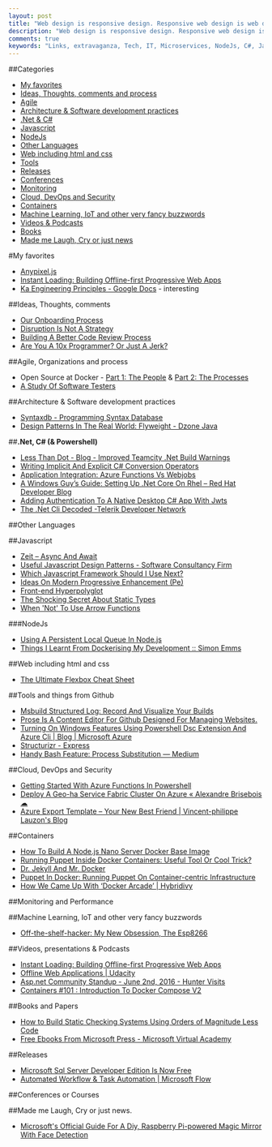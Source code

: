 ```yaml
---
layout: post
title: "Web design is responsive design. Responsive web design is web design, done right."
description: "Web design is responsive design. Responsive web design is web design, done right."
comments: true
keywords: "Links, extravaganza, Tech, IT, Microservices, NodeJs, C#, Javascript, Solution architecture"
---
```

##Categories
* [My favorites](#favorites)
* [Ideas, Thoughts, comments and process](#ideas)
* [Agile](#agile)
* [Architecture & Software development practices](#development)
* [.Net & C#](#net)
* [Javascript](#javascript)
* [NodeJs](#nodejs)
* [Other Languages](#polygloting)
* [Web including html and css](#web)
* [Tools](#tools)
* [Releases](#releases)
* [Conferences](#conferences)
* [Monitoring](#monitoring)
* [Cloud, DevOps and Security](#devops)
* [Containers](#containers)
* [Machine Learning, IoT and other very fancy buzzwords](#iot)
* [Videos & Podcasts](#videos)
* [Books](#books)
* [Made me Laugh, Cry or just news](#news)

#My favorites<a name="favorites"></a>
* [Anypixel.js](http://googlecreativelab.github.io/anypixel/)
* [Instant Loading: Building Offline-first Progressive Web Apps](https://www.youtube.com/watch?v=cmGr0RszHc8&list=PLOU2XLYxmsILe6_eGvDN3GyiodoV3qNSC&index=94)
* [Ka Engineering Principles - Google Docs](https://docs.google.com/document/d/1PW4NYn9pYNam2EuGEsTN9pTgwTfFnT_R9OZLJJICWQU/edit) - interesting

##Ideas, Thoughts, comments <a name="ideas"></a>
* [Our Onboarding Process](https://wyeworks.com/blog/2016/6/2/our-onboarding-process/)
* [Disruption Is Not A Strategy](http://reactionwheel.net/2016/05/disruption-is-not-a-strategy.html)
* [Building A Better Code Review Process](https://www.oreilly.com/ideas/building-a-better-code-review-process)
* [Are You A 10x Programmer? Or Just A Jerk?](http://thenewstack.io/10x-programmer-just-jerk/)

##Agile, Organizations and process<a name="agile"></a>
* Open Source at Docker - [Part 1: The People](https://blog.docker.com/2016/05/open-source-docker-part-1-people/) & [Part 2: The Processes](https://blog.docker.com/2016/06/open-source-docker-part-2-processes/)
* [A Study Of Software Testers](http://blog.scottlogic.com/2016/06/05/why-its-difficult-to-hire-us.html)

##Architecture & Software development practices <a name="development"></a>
* [Syntaxdb - Programming Syntax Database](https://syntaxdb.com/)
* [Design Patterns In The Real World: Flyweight - Dzone Java](https://dzone.com/articles/design-patterns-in-the-real-world-flyweight)

##**.Net, C# (& Powershell)**  <a name="net"></a>
* [Less Than Dot - Blog - Improved Teamcity .Net Build Warnings](http://blogs.lessthandot.com/index.php/enterprisedev/application-lifecycle-management/improved-teamcity-net-build-warnings/)
* [Writing Implicit And Explicit C# Conversion Operators](http://dontcodetired.com/blog/post/Writing-Implicit-and-Explicit-C-Conversion-Operators.aspx)
* [Application Integration: Azure Functions Vs Webjobs](http://geekswithblogs.net/tmurphy/archive/2016/06/02/application-integration-azure-functions-vs-webjobs.aspx)
* [A Windows Guy’s Guide: Setting Up .Net Core On Rhel – Red Hat Developer Blog](http://developers.redhat.com/blog/2016/06/03/a-windows-guys-guide-setting-up-net-core-on-rhel/)
* [Adding Authentication To A Native Desktop C# App With Jwts](https://auth0.com/blog/2016/06/03/add-auth-to-native-desktop-csharp-apps-with-jwt)
* [The .Net Cli Decoded -Telerik Developer Network](http://developer.telerik.com/featured/net-cli-decoded/)

##Other Languages  <a name="polygloting"></a>


##Javascript  <a name="javascript"></a>
* [Zeit – Async And Await](https://zeit.co/blog/async-and-await)
* [Useful Javascript Design Patterns - Software Consultancy Firm](http://blog.moove-it.com/useful-javascript-design-patterns/)
* [Which Javascript Framework Should I Use Next?](https://glebbahmutov.com/blog/buzzjs/)
* [Ideas On Modern Progressive Enhancement (Pe)](http://caolan.org/posts/progressive_enhancement_and_modern_javascript/)
* [Front-end Hyperpolyglot](http://jeffcarp.github.io/frontend-hyperpolyglot/)
* [The Shocking Secret About Static Types](https://medium.com/javascript-scene/the-shocking-secret-about-static-types-514d39bf30a3#.406656yez)
* [When 'Not' To Use Arrow Functions](http://rainsoft.io/when-not-to-use-arrow-functions-in-javascript/)

###NodeJs <a name="nodejs"></a>
* [Using A Persistent Local Queue In Node.js](http://blog.yld.io/2016/06/02/using-a-persistent-local-queue-in-node-js/)
* [Things I Learnt From Dockerising My Development :: Simon Emms](http://simonemms.com/2016/06/01/things-i-learnt-from-dockerising-my-development/)

##Web including html and css  <a name="web"></a>
* [The Ultimate Flexbox Cheat Sheet](http://www.sketchingwithcss.com/samplechapter/cheatsheet.html)

##Tools and things from Github <a name="tools"></a>
* [Msbuild Structured Log: Record And Visualize Your Builds](http://www.hanselman.com/blog/MSBuildStructuredLogRecordAndVisualizeYourBuilds.aspx)
* [Prose Is A Content Editor For Github Designed For Managing Websites.](http://prose.io/)
* [Turning On Windows Features Using Powershell Dsc Extension And Azure Cli | Blog | Microsoft Azure](https://azure.microsoft.com/en-us/blog/turn-on-windows-feature-using-dsc-cli/)
* [Structurizr - Express](https://structurizr.com/express#1)
* [Handy Bash Feature: Process Substitution — Medium](https://medium.com/@joewalnes/handy-bash-feature-process-substitution-8eb6dce68133#.dujc56fa3)

##Cloud, DevOps and Security<a name="devops"></a>
* [Getting Started With Azure Functions In Powershell](http://dougfinke.com/blog/getting-started-with-azure-functions-in-powershell/)
* [Deploy A Geo-ha Service Fabric Cluster On Azure « Alexandre Brisebois ☁](https://alexandrebrisebois.wordpress.com/2016/05/31/deploy-a-geo-ha-service-fabric-cluster-on-azure/)
* [Azure Export Template – Your New Best Friend | Vincent-philippe Lauzon's Blog](https://vincentlauzon.com/2016/05/29/azure-export-template-your-new-best-friend/)

##Containers <a name="containers"></a>
* [How To Build A Node.js Nano Server Docker Base Image](http://stefanscherer.github.io/how-to-build-nodejs-nanoserver-image/)
* [Running Puppet Inside Docker Containers: Useful Tool Or Cool Trick?](http://thenewstack.io/running-puppet-inside-docker-containers-useful-tool-cool-trick/)
* [Dr. Jekyll And Mr. Docker](http://diegolavalle.com/code/2016/05/31/dr-jekyll-and-mr-docker.html)
* [Puppet In Docker: Running Puppet On Container-centric Infrastructure](https://puppet.com/blog/puppet-docker-running-puppet-container-centric-infrastructure)
* [How We Came Up With ‘Docker Arcade’ | Hybridivy](https://hybridivy.wordpress.com/2016/06/03/how-we-came-up-with-docker-arcade/)

##Monitoring and Performance <a name="monitoring"></a>


##Machine Learning, IoT and other very fancy buzzwords <a name="iot"></a>
* [Off-the-shelf-hacker: My New Obsession, The Esp8266](http://thenewstack.io/off-shelf-hacker-new-obsession-esp8266/)

##Videos, presentations & Podcasts <a name="videos"></a>
* [Instant Loading: Building Offline-first Progressive Web Apps](https://www.youtube.com/watch?v=cmGr0RszHc8&list=PLOU2XLYxmsILe6_eGvDN3GyiodoV3qNSC&index=94)
* [Offline Web Applications | Udacity](https://www.udacity.com/course/offline-web-applications--ud899)
* [Asp.net Community Standup - June 2nd, 2016 - Hunter Visits](https://www.youtube.com/watch?v=qvG5oaS3pSQ&list=PL0M0zPgJ3HSftTAAHttA3JQU4vOjXFquF&index=0)
* [Containers #101 : Introduction To Docker Compose V2](https://vimeo.com/163030773)

##Books and Papers<a name="books"></a> 
* [How to Build Static Checking Systems Using Orders of Magnitude Less Code](http://web.stanford.edu/~mlfbrown/paper.pdf)
* [Free Ebooks From Microsoft Press - Microsoft Virtual Academy](https://mva.microsoft.com/ebooks)

##Releases <a name="releases"></a>
* [Microsoft Sql Server Developer Edition Is Now Free](https://blogs.technet.microsoft.com/dataplatforminsider/2016/03/31/microsoft-sql-server-developer-edition-is-now-free/)
* [Automated Workflow & Task Automation | Microsoft Flow](https://flow.microsoft.com/en-us/?ref=producthunt)

##Conferences or Courses<a name="conferences"></a>


##Made me Laugh, Cry or just news. <a name="news"></a>
* [Microsoft's Official Guide For A Diy, Raspberry Pi-powered Magic Mirror With Face Detection](http://lifehacker.com/microsofts-official-guide-for-a-diy-raspberry-pi-power-1780388446)
